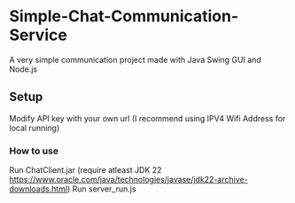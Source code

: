 # Simple-Chat-Communication-Service
A very simple communication project made with Java Swing GUI and Node.js

## Setup
Modify API key with your own url
(I recommend using IPV4 Wifi Address for local running)

### How to use
Run ChatClient.jar (require atleast JDK 22 https://www.oracle.com/java/technologies/javase/jdk22-archive-downloads.html) 
Run server_run.js

